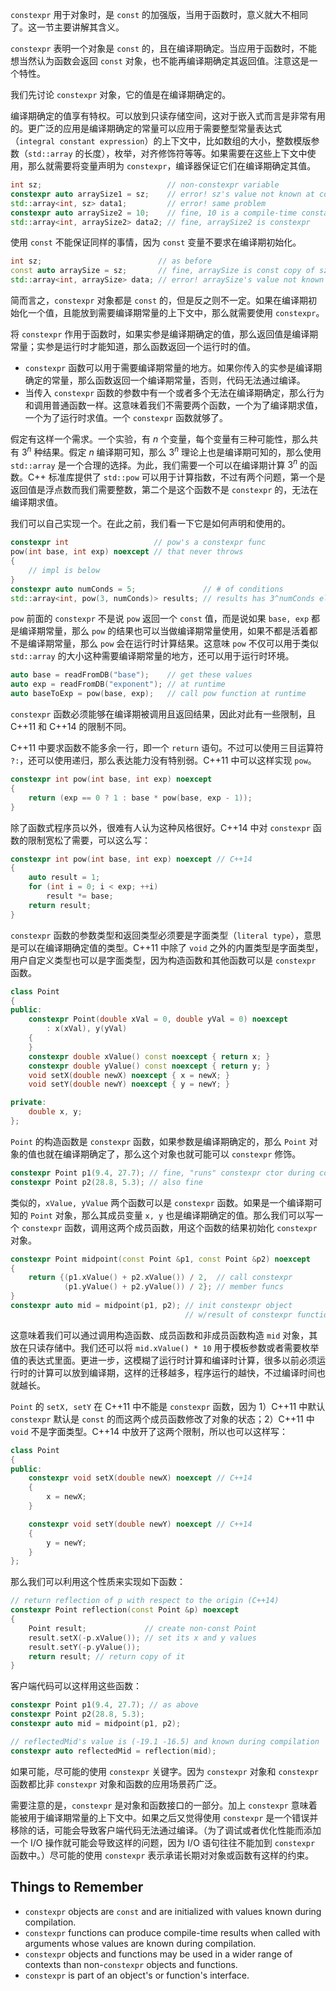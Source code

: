 `constexpr` 用于对象时，是 `const` 的加强版，当用于函数时，意义就大不相同了。这一节主要讲解其含义。

`constexpr` 表明一个对象是 `const` 的，且在编译期确定。当应用于函数时，不能想当然认为函数会返回 `const` 对象，也不能再编译期确定其返回值。注意这是一个特性。

我们先讨论 `constexpr` 对象，它的值是在编译期确定的。

编译期确定的值享有特权。可以放到只读存储空间，这对于嵌入式而言是非常有用的。更广泛的应用是编译期确定的常量可以应用于需要整型常量表达式（`integral constant expression`）的上下文中，比如数组的大小，整数模版参数（`std::array` 的长度），枚举，对齐修饰符等等。如果需要在这些上下文中使用，那么就需要将变量声明为 `constexpr`，编译器保证它们在编译期确定其值。
```cpp
int sz;                            // non-constexpr variable
constexpr auto arraySize1 = sz;    // error! sz's value not known at compilation
std::array<int, sz> data1;         // error! same problem
constexpr auto arraySize2 = 10;    // fine, 10 is a compile-time constant
std::array<int, arraySize2> data2; // fine, arraySize2 is constexpr
```
使用 `const` 不能保证同样的事情，因为 `const` 变量不要求在编译期初始化。
```cpp
int sz;                          // as before
const auto arraySize = sz;       // fine, arraySize is const copy of sz
std::array<int, arraySize> data; // error! arraySize's value not known at compilation
```
简而言之，`constexpr` 对象都是 `const` 的，但是反之则不一定。如果在编译期初始化一个值，且能放到需要编译期常量的上下文中，那么就需要使用 `constexpr`。

将 `constexpr` 作用于函数时，如果实参是编译期确定的值，那么返回值是编译期常量；实参是运行时才能知道，那么函数返回一个运行时的值。
* `constexpr` 函数可以用于需要编译期常量的地方。如果你传入的实参是编译期确定的常量，那么函数返回一个编译期常量，否则，代码无法通过编译。
* 当传入 `constexpr` 函数的参数中有一个或者多个无法在编译期确定，那么行为和调用普通函数一样。这意味着我们不需要两个函数，一个为了编译期求值，一个为了运行时求值。一个 `constexpr` 函数就够了。

假定有这样一个需求。一个实验，有 $n$ 个变量，每个变量有三种可能性，那么共有 $3^n$ 种结果。假定 $n$ 编译期可知，那么 $3^n$ 理论上也是编译期可知的，那么使用 `std::array` 是一个合理的选择。为此，我们需要一个可以在编译期计算 $3^n$ 的函数。C++ 标准库提供了 `std::pow` 可以用于计算指数，不过有两个问题，第一个是返回值是浮点数而我们需要整数，第二个是这个函数不是 `constexpr` 的，无法在编译期求值。

我们可以自己实现一个。在此之前，我们看一下它是如何声明和使用的。
```cpp
constexpr int                   // pow's a constexpr func
pow(int base, int exp) noexcept // that never throws
{
    // impl is below
}
constexpr auto numConds = 5;               // # of conditions
std::array<int, pow(3, numConds)> results; // results has 3^numConds elements
```
`pow` 前面的 `constexpr` 不是说 `pow` 返回一个 `const` 值，而是说如果 `base, exp` 都是编译期常量，那么 `pow` 的结果也可以当做编译期常量使用，如果不都是活着都不是编译期常量，那么 `pow` 会在运行时计算结果。这意味 `pow` 不仅可以用于类似 `std::array` 的大小这种需要编译期常量的地方，还可以用于运行时环境。
```cpp
auto base = readFromDB("base");    // get these values
auto exp = readFromDB("exponent"); // at runtime
auto baseToExp = pow(base, exp);   // call pow function at runtime
```
`constexpr` 函数必须能够在编译期被调用且返回结果，因此对此有一些限制，且 C++11 和 C++14 的限制不同。

C++11 中要求函数不能多余一行，即一个 `return` 语句。不过可以使用三目运算符 `?:`，还可以使用递归，那么表达能力没有特别弱。C++11 中可以这样实现 `pow`。
```cpp
constexpr int pow(int base, int exp) noexcept
{
    return (exp == 0 ? 1 : base * pow(base, exp - 1));
}
```
除了函数式程序员以外，很难有人认为这种风格很好。C++14 中对 `constexpr` 函数的限制宽松了需要，可以这么写：
```cpp
constexpr int pow(int base, int exp) noexcept // C++14
{
    auto result = 1;
    for (int i = 0; i < exp; ++i)
        result *= base;
    return result;
}
```
`constexpr` 函数的参数类型和返回类型必须要是字面类型（`literal type`），意思是可以在编译期确定值的类型。C++11 中除了 `void` 之外的内置类型是字面类型，用户自定义类型也可以是字面类型，因为构造函数和其他函数可以是 `constexpr` 函数。
```cpp
class Point
{
public:
    constexpr Point(double xVal = 0, double yVal = 0) noexcept
        : x(xVal), y(yVal)
    {
    }
    constexpr double xValue() const noexcept { return x; }
    constexpr double yValue() const noexcept { return y; }
    void setX(double newX) noexcept { x = newX; }
    void setY(double newY) noexcept { y = newY; }

private:
    double x, y;
};
```
`Point` 的构造函数是 `constexpr` 函数，如果参数是编译期确定的，那么 `Point` 对象的值也就在编译期确定了，那么这个对象也就可能可以 `constexpr` 修饰。
```cpp
constexpr Point p1(9.4, 27.7); // fine, "runs" constexpr ctor during compilation
constexpr Point p2(28.8, 5.3); // also fine
```
类似的，`xValue, yValue` 两个函数可以是 `constexpr` 函数。如果是一个编译期可知的 `Point` 对象，那么其成员变量 `x, y` 也是编译期确定的值。那么我们可以写一个 `constexpr` 函数，调用这两个成员函数，用这个函数的结果初始化 `constexpr` 对象。
```cpp
constexpr Point midpoint(const Point &p1, const Point &p2) noexcept
{
    return {(p1.xValue() + p2.xValue()) / 2,  // call constexpr
            (p1.yValue() + p2.yValue()) / 2}; // member funcs
}
constexpr auto mid = midpoint(p1, p2); // init constexpr object
                                       // w/result of constexpr function
```
这意味着我们可以通过调用构造函数、成员函数和非成员函数构造 `mid` 对象，其放在只读存储中。我们还可以将 `mid.xValue() * 10` 用于模板参数或者需要枚举值的表达式里面。更进一步，这模糊了运行时计算和编译时计算，很多以前必须运行时的计算可以放到编译期，这样的迁移越多，程序运行的越快，不过编译时间也就越长。

`Point` 的 `setX, setY` 在 C++11 中不能是 `constexpr` 函数，因为 1）C++11 中默认 `constexpr` 默认是 `const` 的而这两个成员函数修改了对象的状态；2）C++11 中 `void` 不是字面类型。C++14 中放开了这两个限制，所以也可以这样写：
```cpp
class Point
{
public:
    constexpr void setX(double newX) noexcept // C++14
    {
        x = newX;
    }

    constexpr void setY(double newY) noexcept // C++14
    {
        y = newY;
    }
};
```
那么我们可以利用这个性质来实现如下函数：
```cpp
// return reflection of p with respect to the origin (C++14)
constexpr Point reflection(const Point &p) noexcept
{
    Point result;             // create non-const Point
    result.setX(-p.xValue()); // set its x and y values
    result.setY(-p.yValue());
    return result; // return copy of it
}
```
客户端代码可以这样用这些函数：
```cpp
constexpr Point p1(9.4, 27.7); // as above
constexpr Point p2(28.8, 5.3);
constexpr auto mid = midpoint(p1, p2);

// reflectedMid's value is (-19.1 -16.5) and known during compilation
constexpr auto reflectedMid = reflection(mid);
```
如果可能，尽可能的使用 `constexpr` 关键字。因为 `constexpr` 对象和 `constexpr` 函数都比非 `constexpr` 对象和函数的应用场景药广泛。

需要注意的是，`constexpr` 是对象和函数接口的一部分。加上 `constexpr` 意味着能被用于编译期常量的上下文中。如果之后又觉得使用 `constexpr` 是一个错误并移除的话，可能会导致客户端代码无法通过编译。（为了调试或者优化性能而添加一个 I/O 操作就可能会导致这样的问题，因为 I/O 语句往往不能加到 `constexpr` 函数中。）尽可能的使用 `constexpr` 表示承诺长期对对象或函数有这样的约束。

## Things to Remember
* `constexpr` objects are `const` and are initialized with values known during compilation.
* `constexpr` functions can produce compile-time results when called with arguments whose values are known during compilation.
* `constexpr` objects and functions may be used in a wider range of contexts than non-`constexpr` objects and functions.
* `constexpr` is part of an object's or function's interface.
